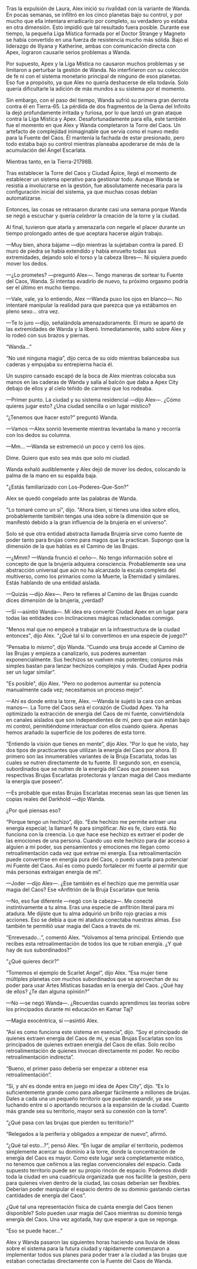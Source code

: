 
Tras la expulsión de Laura, Alex inició su rivalidad con la variante de Wanda. En pocas semanas, se infiltró en los cinco planetas bajo su control, y por mucho que ella intentara erradicarlo por completo, su verdadero yo estaba en otra dimensión. Esto impidió que tal resultado fuera posible. Durante ese tiempo, la pequeña Liga Mística formada por el Doctor Strange y Magneto se había convertido en una fuerza de resistencia mucho más sólida. Bajo el liderazgo de Illyana y Katherine, ambas con comunicación directa con Apex, lograron causarle serios problemas a Wanda.

Por supuesto, Apex y la Liga Mística no causaron muchos problemas y se limitaron a perturbar la gestión de Wanda. No interfirieron con su colección de fe ni con el sistema monetario principal de ninguno de esos planetas. Eso fue a propósito, ya que Alex no quería deshacerse de ella todavía. Solo quería dificultarle la adición de más mundos a su sistema por el momento.

Sin embargo, con el paso del tiempo, Wanda sufrió su primera gran derrota contra él en Tierra-65. La pérdida de dos fragmentos de la Gema del Infinito la dejó profundamente irritada y furiosa, por lo que lanzó un gran ataque contra la Liga Mística y Apex. Desafortunadamente para ella, este también fue el momento en que Alex y Wanda completaron la Torre del Caos. Un artefacto de complejidad inimaginable que servía como el nuevo medio para la Fuente del Caos. Él mantenía la fachada de estar presionado, pero todo estaba bajo su control mientras planeaba apoderarse de más de la acumulación del Ángel Escarlata.

Mientras tanto, en la Tierra-21798B.

Tras establecer la Torre del Caos y Ciudad Ápice, llegó el momento de establecer un sistema operativo para gestionar todo. Aunque Wanda se resistía a involucrarse en la gestión, fue absolutamente necesaria para la configuración inicial del sistema, ya que muchas cosas debían automatizarse.

Entonces, las cosas se retrasaron durante casi una semana porque Wanda se negó a escuchar y quería _celebrar_ la creación de la torre y la ciudad.

Al final, tuvieron que atarla y amenazarla con negarle el placer durante un tiempo prolongado antes de que aceptara hacerse algún trabajo.

—Muy bien, ahora bájame —dijo mientras la sujetaban contra la pared. El muro de piedra se había extendido y había envuelto todas sus extremidades, dejando solo el torso y la cabeza libres—. Ni siquiera puedo mover los dedos.

—¿Lo prometes? —preguntó Alex—. Tengo maneras de sortear tu Fuente del Caos, Wanda. Si intentas evadirlo de nuevo, tu próximo orgasmo podría ser el último en mucho tiempo.

—Vale, vale, ya lo entiendo, Alex —Wanda puso los ojos en blanco—. No intentaré manipular la realidad para que parezca que ya estábamos en pleno sexo... otra vez.

—Te lo juro —dijo, señalándola amenazadoramente. El muro se apartó de las extremidades de Wanda y la liberó. Inmediatamente, saltó sobre Alex y lo rodeó con sus brazos y piernas.

“Wanda…”

“No usé ninguna magia”, dijo cerca de su oído mientras balanceaba sus caderas y empujaba su entrepierna hacia él.

Un suspiro cansado escapó de la boca de Alex mientras colocaba sus manos en las caderas de Wanda y salía al balcón que daba a Apex City debajo de ellos y al cielo teñido de carmesí que los rodeaba.

—Primer punto. La ciudad y su sistema residencial —dijo Alex—. ¿Cómo quieres jugar esto? ¿Una ciudad sencilla o un lugar místico?

“¿Tenemos que hacer esto?” preguntó Wanda.

—Vamos —Alex sonrió levemente mientras levantaba la mano y recorría con los dedos su columna.

—Mm… —Wanda se estremeció un poco y cerró los ojos.

Dime. Quiero que esto sea más que solo mi ciudad.

Wanda exhaló audiblemente y Alex dejó de mover los dedos, colocando la palma de la mano en su espalda baja.

"¿Estás familiarizado con Los-Poderes-Que-Son?"

Alex se quedó congelado ante las palabras de Wanda.

"Lo tomaré como un sí", dijo. "Ahora bien, si tienes una idea sobre ellos, probablemente también tengas una idea sobre la dimensión que se manifestó debido a la gran influencia de la brujería en el universo".

Solo sé que otra entidad abstracta llamada Brujería sirve como fuente de poder tanto para brujas como para magos que la practican. Supongo que la dimensión de la que hablas es el Camino de las Brujas.

—¿Mmm? —Wanda frunció el ceño—. No tengo información sobre el concepto de que la brujería adquiera consciencia. Probablemente sea una abstracción universal que aún no ha alcanzado la escala completa del multiverso, como los primarios como la Muerte, la Eternidad y similares. Estás hablando de una entidad aislada.

—Quizás —dijo Alex—. Pero te refieres al Camino de las Brujas cuando dices dimensión de la brujería, ¿verdad?

—Sí —asintió Wanda—. Mi idea era convertir Ciudad Apex en un lugar para todas las entidades con inclinaciones mágicas relacionadas conmigo.

"Menos mal que no empecé a trabajar en la infraestructura de la ciudad entonces", dijo Alex. "¿Qué tal si lo convertimos en una especie de juego?"

“Pensaba lo mismo”, dijo Wanda. “Cuando una bruja accede al Camino de las Brujas y empieza a canalizarlo, sus poderes aumentan exponencialmente. Sus hechizos se vuelven más potentes; conjuros más simples bastan para lanzar hechizos complejos y más. Ciudad Apex podría ser un lugar similar”.

"Es posible", dijo Alex. "Pero no podemos aumentar su potencia manualmente cada vez; necesitamos un proceso mejor".

—Ahí es donde entra la torre, Alex. —Wanda le sujetó la cara con ambas manos—. La Torre del Caos será el corazón de Ciudad Apex. Ya ha optimizado la extracción de energía del Caos de mi fuente, convirtiéndola en canales aislados que son independientes de mí, pero que aún están bajo mi control, permitiéndome interactuar con ellos cuando quiera. Apenas hemos arañado la superficie de los poderes de esta torre.

“Entiendo la visión que tienes en mente”, dijo Alex. “Por lo que he visto, hay dos tipos de practicantes que utilizan la energía del Caos por ahora. El primero son las innumerables variantes de la Bruja Escarlata, todas las cuales se nutren directamente de tu fuente. El segundo son, en esencia, subordinados que se nutren de la energía del Caos que poseen sus respectivas Brujas Escarlatas protectoras y lanzan magia del Caos mediante la energía que poseen”.

—Es probable que estas Brujas Escarlatas mecenas sean las que tienen las copias reales del Darkhold —dijo Wanda.

¿Por qué piensas eso?

“Porque tengo un hechizo”, dijo. “Este hechizo me permite extraer una energía especial; la llamaré fe para simplificar. _No_ es fe, claro está. No funciona con la creencia. Lo que hace ese hechizo es extraer el poder de las emociones de una persona. Cuando uso este hechizo para dar acceso a alguien a mi poder, sus pensamientos y emociones me llegan como retroalimentación cada vez que extrae mi energía. Esa retroalimentación puede convertirse en energía pura del Caos, o puedo usarla para potenciar mi Fuente del Caos. Así es como puedo fortalecer mi fuente al permitir que más personas extraigan energía de mí”.

—Joder —dijo Alex—. ¿Ese también es el hechizo que me permitía usar magia del Caos? Ese «Anfitrión de la Bruja Escarlata» que tenía.

—No, eso fue diferente —negó con la cabeza—. Me conecté instintivamente a tu alma. Eras una especie de anfitrión literal para mi atadura. Me dijiste que tu alma adquirió un brillo rojo gracias a mis acciones. Eso se debía a que mi atadura conectaba nuestras almas. Eso también te permitió usar magia del Caos a través de mí.

“Enrevesado…”, comentó Alex. “Volvamos al tema principal. Entiendo que recibes esta retroalimentación de todos los que te roban energía. ¿Y qué hay de sus subordinados?”

"¿Qué quieres decir?"

“Tomemos el ejemplo de Scarlet Angel”, dijo Alex. “Esa mujer tiene múltiples planetas con muchos subordinados que se aprovechan de su poder para usar Artes Místicas basadas en la energía del Caos. ¿Qué hay de ellos? ¿Te dan alguna opinión?”

—No —se negó Wanda—. ¿Recuerdas cuando aprendimos las teorías sobre los principados durante mi educación en Kamar Taj?

—Magia exocéntrica, sí —asintió Alex.

“Así es como funciona este sistema en esencia”, dijo. “Soy el principado de quienes extraen energía del Caos de mí, y esas Brujas Escarlatas son los principados de quienes extraen energía del Caos de ellas. Solo recibo retroalimentación de quienes invocan directamente mi poder. No recibo retroalimentación indirecta”.

“Bueno, el primer paso debería ser empezar a obtener esa retroalimentación”.

“Sí, y ahí es donde entra en juego mi idea de Apex City”, dijo. “Es lo suficientemente grande como para albergar fácilmente a millones de brujas. Dales a cada una un pequeño _territorio_ que puedan expandir, ya sea luchando entre sí o aportando recursos a la expansión de la ciudad. Cuanto más grande sea su territorio, mayor será su conexión con la torre”.

“¿Qué pasa con las brujas que pierden su territorio?”

“Relegados a la periferia y obligados a empezar de nuevo”, afirmó.

“¿Qué tal esto…?”, pensó Alex. “En lugar de ampliar el territorio, podemos simplemente acercar su dominio a la torre, donde la concentración de energía del Caos es mayor. Como este lugar será completamente místico, no tenemos que ceñirnos a las reglas convencionales del espacio. Cada supuesto territorio puede ser su propio rincón de espacio. Podemos dividir toda la ciudad en una cuadrícula organizada que nos facilite la gestión, pero para quienes viven dentro de la ciudad, las cosas deberían ser flexibles. Deberían poder manipular el espacio dentro de su dominio gastando ciertas cantidades de energía del Caos”.

¿Qué tal una representación física de cuánta energía del Caos tienen disponible? Solo pueden usar magia del Caos mientras su dominio tenga energía del Caos. Una vez agotada, hay que esperar a que se reponga.

“Eso se puede hacer...”

Alex y Wanda pasaron las siguientes horas haciendo una lluvia de ideas sobre el sistema para la futura ciudad y rápidamente comenzaron a implementar todos sus planes para poder traer a la ciudad a las brujas que estaban conectadas directamente con la Fuente del Caos de Wanda.